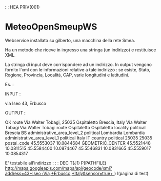  :  : HEA PRIV(001)

# MeteoOpenSmeupWS

Webservice installato su gilberto, una macchina della rete Smea.

Ha un metodo che riceve in ingresso una stringa (un indirizzo) e restituisce XML.

La stringa di input deve corrispondere ad un indirizzo.
In output vengono fornito l'xml con le informazioni relative a tale indirizzo :  se esiste, Stato, Regione, Provincia, Località, CAP, varie longitudini e latitudini.

Es. : 

INPUT : 

via Iseo 43, Erbusco

OUTPUT : 


<GeocodeResponse>
 <status>OK</status>
 <result>
  <type>route</type>
  <formatted_address>Via Walter Tobagi, 25035 Ospitaletto Brescia, Italy</formatted_address>
  <address_component>
   <long_name>Via Walter Tobagi</long_name>
   <short_name>Via Walter Tobagi</short_name>
   <type>route</type>
  </address_component>
  <address_component>
   <long_name>Ospitaletto</long_name>
   <short_name>Ospitaletto</short_name>
   <type>locality</type>
   <type>political</type>
  </address_component>
  <address_component>
   <long_name>Brescia</long_name>
   <short_name>BS</short_name>
   <type>administrative_area_level_2</type>
   <type>political</type>
  </address_component>
  <address_component>
   <long_name>Lombardia</long_name>
   <short_name>Lombardia</short_name>
   <type>administrative_area_level_1</type>
   <type>political</type>
  </address_component>
  <address_component>
   <long_name>Italy</long_name>
   <short_name>IT</short_name>
   <type>country</type>
   <type>political</type>
  </address_component>
  <address_component>
   <long_name>25035</long_name>
   <short_name>25035</short_name>
   <type>postal_code</type>
  </address_component>
  <geometry>
   <location>
    <lat>45.5553037</lat>
    <lng>10.0844684</lng>
   </location>
   <location_type>GEOMETRIC_CENTER</location_type>
   <viewport>
    <southwest>
     <lat>45.5521448</lat>
     <lng>10.0811515</lng>
    </southwest>
    <northeast>
     <lat>45.5584400</lat>
     <lng>10.0874467</lng>
    </northeast>
   </viewport>
   <bounds>
    <southwest>
     <lat>45.5546831</lat>
     <lng>10.0831665</lng>
    </southwest>
    <northeast>
     <lat>45.5559017</lat>
     <lng>10.0854317</lng>
    </northeast>
   </bounds>
  </geometry>
 </result>
</GeocodeResponse>

E' testabile all'indirizzo : 
 :  : DEC T(J1) P(PATHFILE) [http://maps.googleapis.com/maps/api/geocode/xml?address=43+Iseo+Via,+Erbusco,+Italy&sensor=true+
](http://maps.googleapis.com/maps/api/geocode/xml?address=43+Iseo+Via,+Erbusco,+Italy&sensor=true+
)
) I(pagina di test)
